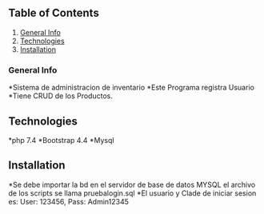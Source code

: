 ## Table of Contents
1. [General Info](#general-info)
2. [Technologies](#technologies)
3. [Installation](#installation)
### General Info
*Sistema de administracion de inventario
*Este Programa registra Usuario
*Tiene CRUD de los Productos.

## Technologies
*php 7.4
*Bootstrap 4.4
*Mysql
## Installation
*Se debe importar la bd en el servidor de base de datos MYSQL el archivo de los scripts se llama pruebalogin.sql
*El usuario y Clade de iniciar sesion es:  User: 123456, Pass: Admin12345

